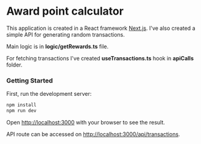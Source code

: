# Award point calculator

This application is created in a React framework [Next.js](https://nextjs.org/). I've also created a simple API for generating random transactions.

Main logic is in **logic/getRewards.ts** file.

For fetching transactions I've created **useTransactions.ts** hook in **apiCalls** folder.

### Getting Started

First, run the development server:

```bash
npm install
npm run dev
```

Open [http://localhost:3000](http://localhost:3000) with your browser to see the result.

API route can be accessed on [http://localhost:3000/api/transactions](http://localhost:3000/api/transactions).
